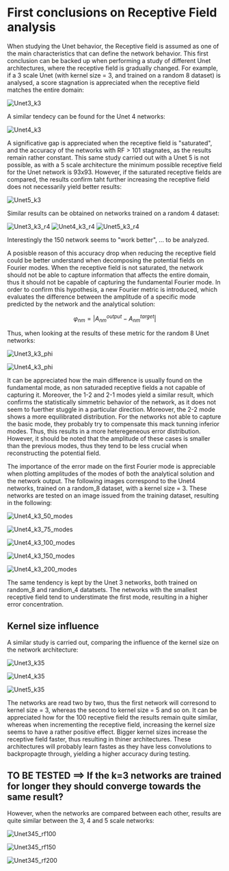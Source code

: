 # First conclusions on Receptive Field analysis

When studying the Unet behavior, the Receptive field is assumed as
one of the main characteristics that can define the network behavior. 
This first conclusion can be backed up when performing a study of different
Unet architectures, where the receptive field is gradually changed. For example,
if a 3 scale Unet (with kernel size = 3, and trained on a random 8 dataset) 
is analysed, a score stagnation is appreciated when the receptive field matches the entire domain:

![Unet3_k3](images/receptive_field_study/metrics_U3_k3.png)

A similar tendecy can be found for the Unet 4 networks:

![Unet4_k3](images/receptive_field_study/metrics_U4_k3.png)

A significative gap is appreciated when the receptive field is "saturated",
 and the accuracy of the networks with RF > 101 stagnates, as the results remain rather constant. 
 This same study carried out with a Unet 5 is not possible, as with a 5 scale 
 architecture the minimum possible receptive field for the Unet network is 93x93. 
 However, if the saturated receptive fields are compared, the results confirm taht 
 further increasing the receptive field does not necessarily yield better results:

![Unet5_k3](images/receptive_field_study/metrics_U5_k3.png)

Similar results can be obtained on networks trained on a random 4 dataset:

![Unet3_k3_r4](images/receptive_field_study/metrics_U3_k3_r4.png)
![Unet4_k3_r4](images/receptive_field_study/metrics_U4_k3_r4.png)
![Unet5_k3_r4](images/receptive_field_study/metrics_U5_k3_r4.png)

Interestingly the 150 network seems to "work better", ... to be analyzed.


A posisble reason of this accuracy drop when reducing the receptive field 
could be better understand when decomposing the potential fields on Fourier 
modes. When the receptive field is not saturated, the network should not be 
able to capture information that affects the entire domain, thus it should
not be capable of capturing the fundamental Fourier mode. In order to 
confirm this hypothesis, a new Fourier metric is introduced, which 
evaluates the difference between the amplitude of a specific mode 
predicted by the network and the analytical solution:

$$ \varphi_{nm} = |A^{output}_{nm} - A^{target}_{nm} |$$

Thus, when looking at the results of these metric for the random 8 Unet networks:

![Unet3_k3_phi](images/receptive_field_study/metrics_U3_k3_phi.png)

![Unet4_k3_phi](images/receptive_field_study/metrics_U4_k3_phi.png)

It can be appreciated how the main difference is usually found on the 
fundamental mode, as non saturaded receptive fields a not capable of 
capturing it. Moreover, the 1-2 and 2-1 modes yield a similar result, 
which confirms the statistically simmetric behavior of the network, as 
it does not seem to fuerther stuggle in a particular direction. Moreover, 
the 2-2 mode shows a more equilibrated distribution. For the networks 
not able to capture the basic mode, they probably try to compensate 
this mack tunning inferior modes. Thus, this results in a more 
heteregeneous error distribution. However, it should be noted that 
the amplitude of these cases is smaller than the previous modes, 
thus they tend to be less crucial when reconstructing the potential field.

The importance of the error made on the first Fourier mode is appreciable 
when plotting amplitudes of the modes of both the analytical solution and 
the network output. The following images correspond to the Unet4 networks, 
trained on a random_8 dataset, with a kernel size = 3. These networks are 
tested on an image issued from the training dataset, resulting in the following:

![Unet4_k3_50_modes](images/modes/random_8/2D_modes_U4_k3_rf50.png)

![Unet4_k3_75_modes](images/modes/random_8/2D_modes_U4_k3_rf75.png)

![Unet4_k3_100_modes](images/modes/random_8/2D_modes_U4_k3_rf100.png)

![Unet4_k3_150_modes](images/modes/random_8/2D_modes_U4_k3_rf150.png)

![Unet4_k3_200_modes](images/modes/random_8/2D_modes_U4_k3_rf200.png)


The same tendency is kept by the Unet 3 networks, both trained on 
random_8 and randiom_4 datatsets. The networks with the smallest 
receptive field tend to understimate the first mode, resulting 
in a higher error concentration.

## Kernel size influence

A similar study is carried out, comparing the influence of the kernel size on the network architecture:

![Unet3_k35](images/kernel_size/metrics_U3_k35.png)

![Unet4_k35](images/kernel_size/metrics_U4_k35.png)

![Unet5_k35](images/kernel_size/metrics_U5_k35.png)

The networks are read two by two, thus the first network will 
corresond to kernel size = 3, whereas the second to kernel size = 5 
and so on. It can be appreciated how for the 100 receptive field the 
results remain quite similar, whereas when incrementing the receptive 
field, increasing the kernel size seems to have a rather positive effect. 
Bigger kernel sizes increase the receptive field faster, thus 
resulting in thiner architectures. These architectures will probably 
learn fastes as they have less convolutions to backpropagte through, 
yielding a higher accuracy during testing. 

## TO BE TESTED ==> If the k=3 networks are trained for longer they should converge towards the same result?

However, when the networks are compared between each other, 
results are quite similar between the 3, 4 and 5 scale networks:

![Unet345_rf100](images/scales/metrics_345_rf100.png)

![Unet345_rf150](images/scales/metrics_345_rf150.png)

![Unet345_rf200](images/scales/metrics_345_rf200.png)

